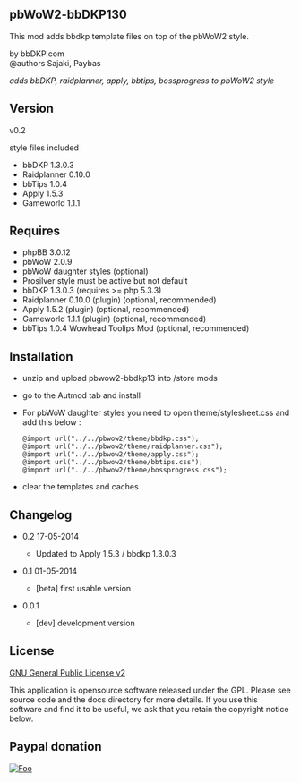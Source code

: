 pbWoW2-bbDKP130
-----------------
This mod adds bbdkp template files on top of the pbWoW2 style. 

by bbDKP.com  
@authors Sajaki, Paybas

*adds bbDKP, raidplanner, apply, bbtips, bossprogress to pbWoW2 style*

## Version 

v0.2

style files included
*	bbDKP 1.3.0.3
*	Raidplanner 0.10.0
*	bbTips 1.0.4
*	Apply 1.5.3
*	Gameworld 1.1.1

## Requires

*	phpBB 3.0.12
*	pbWoW 2.0.9
*	pbWoW daughter styles (optional)
*	Prosilver style must be active but not default
*	bbDKP 1.3.0.3 (requires >= php 5.3.3)
*	Raidplanner 0.10.0 (plugin) (optional, recommended)
*	Apply 1.5.2 (plugin) (optional, recommended)
*	Gameworld 1.1.1 (plugin) (optional, recommended)
*	bbTips 1.0.4 Wowhead Toolips Mod (optional, recommended)

## Installation

* unzip and upload pbwow2-bbdkp13 into /store mods
* go to the Autmod tab and install
* For pbWoW daughter styles you need to open theme/stylesheet.css and add this below :
 
	```
	@import url("../../pbwow2/theme/bbdkp.css");
	@import url("../../pbwow2/theme/raidplanner.css");
	@import url("../../pbwow2/theme/apply.css");
	@import url("../../pbwow2/theme/bbtips.css");
	@import url("../../pbwow2/theme/bossprogress.css");
	```	
* clear the templates and caches
 
## Changelog

-	0.2 17-05-2014
	-	Updated to Apply 1.5.3 / bbdkp 1.3.0.3
	
-	0.1 01-05-2014
	-	[beta] first usable version 

-	0.0.1 
	-	[dev] development version

## License

[GNU General Public License v2](http://opensource.org/licenses/gpl-2.0.php)

This application is opensource software released under the GPL. Please see source code and the docs directory for more details. If you use this software and find it to be useful, we ask that you retain the copyright notice below.

## Paypal donation

[![Foo](https://www.paypal.com/en_US/BE/i/btn/btn_donateCC_LG.gif)](https://www.paypal.com/cgi-bin/webscr?cmd=_donations&business=sajaki9%40gmail%2ecom&lc=BE&item_name=bbDKP%20Guild%20management&currency_code=EUR&bn=PP%2dDonationsBF%3abtn_donateCC_LG%2egif%3aNonHosted)

